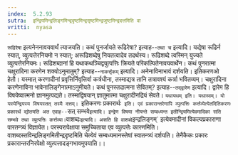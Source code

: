 ```yaml
---
index:  5.2.93
sutra:  इन्द्रियमिन्द्रलिङ्गमिन्द्रदृष्टमिन्द्रसृष्टमिन्द्रजुष्टमिन्द्रदत्तमिति वा
vritti:  nyasa
---
```


`रूढिरेषा` इत्यनेननावयवार्थं त्याजयति। कथं पुनर्जायते रूढिरेषा? इत्याह--`तथा च` इत्यादि। यद्येषा रूढिर्न स्यात्, व्युत्पत्तेरनियमो न स्यात्; अरूढिशब्देषु नियतत्वादेव तदर्थस्य। रूढिशब्दे त्वस्मिन् युज्यते व्युत्पत्तेरनियमः। रूढिशब्दानां हि यथाकथञ्चिद्व्युत्पत्तिः क्रियते परिकल्पितेनावयवार्थेन। कथं पुनरात्मा चक्षुरादिना करणेन शक्योऽनुमातुम्? इत्याह--`नाकर्त्तृकम्` इत्यादि। अनेनाविनाभावं दर्शयति। इतिकरणओ हेतौ। यस्मात् करणादीनां प्रवृत्तिर्निवृत्तिर्वा कर्त्रधीना, तस्माद्यत्र तानि तत्रावश्यं कर्त्रा भवितव्यम्। चक्षुरादिना करणेनाविना भावेनालिङ्गेनात्माऽनुमीयते। कथं पुनस्तदात्मना सेवितम्? इत्याह--`तद्द्वारेण` इत्यादि। द्वारेम हि विषयेष्वात्मनो ज्ञानमुत्पद्यते। तस्माद्विषयान् ज्ञातुमात्मा चक्षुरादीनद्रियं सेवते। `यथायथम् इति। यथास्वम्। यो यस्येन्द्रियस्य विषयस्तत् तस्मै दत्तम्।
`इतिकरणः प्रकारार्थः` इति। एवं प्रकारान्तरेणापि व्युत्पत्तिः कर्त्तव्येत्येतदितिकरणः प्रकारर्थं द्योतयति अत एवाह--`सत् सम्भवे` इत्यादि। इन्द्रेण विषया नीयन्ते सम्बध्यन्त इतीन्द्रियमित्येवमादिका सति सम्भवे तथा व्युत्पत्तिः कर्त्तव्या।
`वाशब्दः` इत्यादि। असति हि वाशब्दे `इन्द्रलिङ्गम्` इत्येवमादीनां विकल्पप्रकाराणा पारतन्त्र्यं विज्ञायेत। परस्परापेक्षाया समुच्चिताया एव व्युत्पत्तेः कारणमिति। वाशब्दस्तविन्द्रलिङ्गमितीन्द्रदृष्टमिति चेत्येवं सम्बध्यमानस्तेषां स्वातन्त्र्यं दर्शयति। तेनैकैकः प्रकारः प्रकारान्तरनिरपेक्षो व्युत्पत्तादङ्गभावमुपयाति।।

